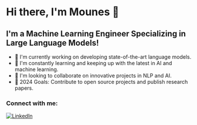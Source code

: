 # Hi there, I'm Mounes 👋

## I'm a Machine Learning Engineer Specializing in Large Language Models!

- 🔭 I'm currently working on developing state-of-the-art language models.
- 🌱 I'm constantly learning and keeping up with the latest in AI and machine learning.
- 👯 I'm looking to collaborate on innovative projects in NLP and AI.
- 🥅 2024 Goals: Contribute to open source projects and publish research papers.

### Connect with me:
[![LinkedIn][linkedin-shield]][linkedin-url]

[linkedin-shield]: https://img.shields.io/badge/LinkedIn--_.svg?style=social&logo=linkedin
[linkedin-url]: https://linkedin.com/in/mouneszaval

